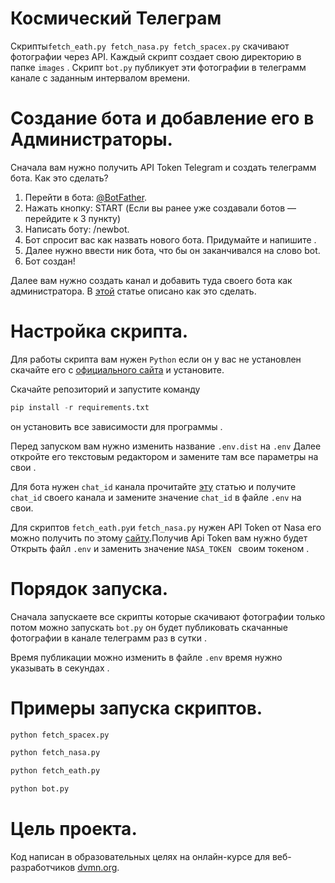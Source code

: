 ﻿# Космический Телеграм
Скрипты```fetch_eath.py fetch_nasa.py fetch_spacex.py``` скачивают фотографии через  API.
Каждый скрипт создает свою директорию в папке ```images``` .
Cкрипт ```bot.py``` публикует эти фотографии в телеграмм канале с заданным интервалом времени.

# Создание бота и добавление его в Администраторы.
Сначала вам нужно получить API Token Telegram и создать телеграмм бота.
Как это сделать?

1.  Перейти в бота: [@BotFather](https://telegram.me/BotFather).
2.  Нажать кнопку: START (Если вы ранее уже создавали ботов — перейдите к 3 пункту)
3.  Написать боту: /newbot.
4.  Бот спросит вас как назвать нового бота. Придумайте и напишите .
5.  Далее нужно ввести ник бота, что бы он заканчивался нa слово bot.
6.  Бот создан!

Далее вам нужно создать канал и добавить туда своего бота как администратора.
В [этой](https://softolet.ru/telegramm/boty/dlya-chego-delat-bota-administratorom-i-kak-eto-delaetsya.html) статье описано как это сделать. 

# Настройка скрипта.
Для работы скрипта вам нужен ```Python``` если он у вас не установлен скачайте его с [официального сайта](https://www.python.org/) и установите.

Скачайте репозиторий и запустите команду 
```python 
pip install -r requirements.txt
``` 
он установить все зависимости для программы .


Перед запуском вам нужно  изменить название ```.env.dist``` на ```.env```
Далее откройте его текстовым редактором и замените там все параметры на свои .

Для бота нужен  ```chat_id``` канала прочитайте [эту](https://lumpics.ru/how-find-out-chat-id-in-telegram/) статью и получите ```chat_id``` своего канала и замените значение ```chat_id``` в файле ```.env``` на свои.

Для скриптов  ```fetch_eath.py```и ```fetch_nasa.py``` нужен API Token от Nasa его можно получить по этому [сайту](https://api.nasa.gov/).Получив Api Token вам нужно будет Открыть файл ```.env``` и заменить значение ```NASA_TOKEN ``` своим токеном .

# Порядок запуска.
Сначала запускаете все скрипты которые скачивают фотографии только потом можно запускать ```bot.py``` он будет публиковать скачанные фотографии в канале телеграмм раз в сутки .

Время публикации можно изменить в файле ```.env```  время нужно указывать в секундах .

# Примеры запуска скриптов.
```python
python fetch_spacex.py
```

```python
python fetch_nasa.py
```

```python
python fetch_eath.py
```

```python
python bot.py
```


# Цель проекта.

Код написан в образовательных целях на онлайн-курсе для веб-разработчиков [dvmn.org](https://dvmn.org/).
 




